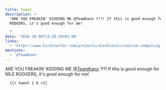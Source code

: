```yaml
---
title: Tweet
description: >-
  "ARE YOU FREAKIN' KIDDING ME @TeamKano ?!?! If this is good enough for NILE
  RODGERS, it's good enough for me! 

  "
date: '2016-10-06T13:10:10+01:00'
links:
  - 'https://www.kickstarter.com/projects/alexklein/creative-computing-for-all'
mentions:
  - '@TeamKano'
---
```

ARE YOU FREAKIN' KIDDING ME [@TeamKano](https://twitter.com/@TeamKano) ?!?! If this is good enough for NILE RODGERS, it's good enough for me! 

      {{< tweet 1 0 >}}
    

